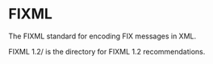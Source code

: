 # FIXML
The FIXML standard for encoding FIX messages in XML.

FIXML 1.2/ is the directory for FIXML 1.2 recommendations.